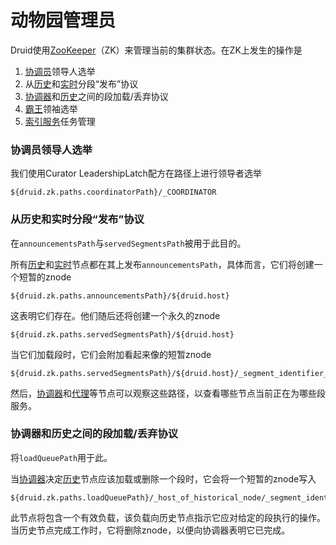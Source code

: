 # 动物园管理员

Druid使用[ZooKeeper](http://zookeeper.apache.org/)（ZK）来管理当前的集群状态。在ZK上发生的操作是

1. [协调员](http://druid.io/docs/0.12.3/design/coordinator.html)领导人选举
2. 从[历史](http://druid.io/docs/0.12.3/design/historical.html)和[实时](http://druid.io/docs/0.12.3/design/realtime.html)分段“发布”协议
3. [协调器](http://druid.io/docs/0.12.3/design/coordinator.html)和[历史](http://druid.io/docs/0.12.3/design/historical.html)之间的段加载/丢弃协议
4. [霸王](http://druid.io/docs/0.12.3/design/indexing-service.html)领袖选举
5. [索引服务](http://druid.io/docs/0.12.3/design/indexing-service.html)任务管理

### 协调员领导人选举

我们使用Curator LeadershipLatch配方在路径上进行领导者选举

```text
${druid.zk.paths.coordinatorPath}/_COORDINATOR
```

### 从历史和实时分段“发布”协议

在`announcementsPath`与`servedSegmentsPath`被用于此目的。

所有[历史](http://druid.io/docs/0.12.3/design/historical.html)和[实时](http://druid.io/docs/0.12.3/design/realtime.html)节点都在其上发布`announcementsPath`，具体而言，它们将创建一个短暂的znode

```text
${druid.zk.paths.announcementsPath}/${druid.host}
```

这表明它们存在。他们随后还将创建一个永久的znode

```text
${druid.zk.paths.servedSegmentsPath}/${druid.host}
```

当它们加载段时，它们会附加看起来像的短暂znode

```text
${druid.zk.paths.servedSegmentsPath}/${druid.host}/_segment_identifier_
```

然后，[协调器](http://druid.io/docs/0.12.3/design/coordinator.html)和[代理](http://druid.io/docs/0.12.3/design/broker.html)等节点可以观察这些路径，以查看哪些节点当前正在为哪些段服务。

### 协调器和历史之间的段加载/丢弃协议

将`loadQueuePath`用于此。

当[协调器](http://druid.io/docs/0.12.3/design/coordinator.html)决定[历史](http://druid.io/docs/0.12.3/design/historical.html)节点应该加载或删除一个段时，它会将一个短暂的znode写入

```text
${druid.zk.paths.loadQueuePath}/_host_of_historical_node/_segment_identifier
```

此节点将包含一个有效负载，该负载向历史节点指示它应对给定的段执行的操作。当历史节点完成工作时，它将删除znode，以便向协调器表明它已完成。
